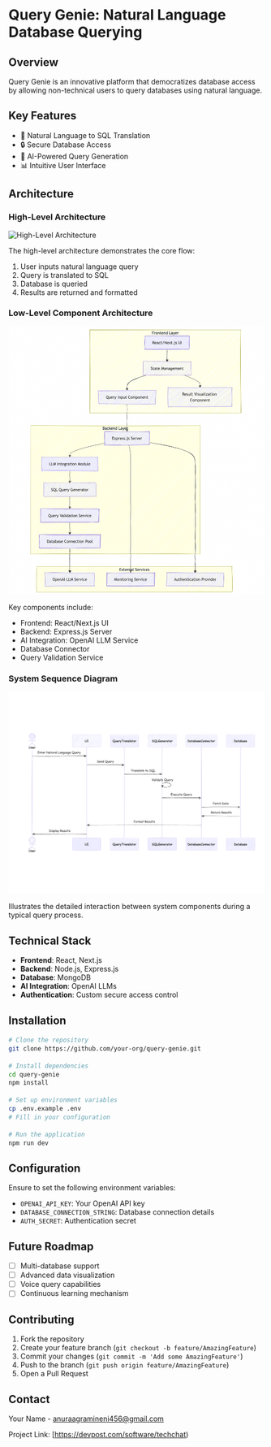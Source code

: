 # Query Genie: Natural Language Database Querying

## Overview
Query Genie is an innovative platform that democratizes database access by allowing non-technical users to query databases using natural language.

## Key Features
- 🚀 Natural Language to SQL Translation
- 🔒 Secure Database Access
- 🤖 AI-Powered Query Generation
- 📊 Intuitive User Interface

## Architecture

### High-Level Architecture
![High-Level Architecture](path/to/high-level-arch.png)

The high-level architecture demonstrates the core flow:
1. User inputs natural language query
2. Query is translated to SQL
3. Database is queried
4. Results are returned and formatted

### Low-Level Component Architecture
![Low-Level Architecture](LLD.png)

Key components include:
- Frontend: React/Next.js UI
- Backend: Express.js Server
- AI Integration: OpenAI LLM Service
- Database Connector
- Query Validation Service

### System Sequence Diagram
![Low-Level Architecture](SequenceDiagram.png)


Illustrates the detailed interaction between system components during a typical query process.

## Technical Stack
- **Frontend**: React, Next.js
- **Backend**: Node.js, Express.js
- **Database**: MongoDB
- **AI Integration**: OpenAI LLMs
- **Authentication**: Custom secure access control

## Installation

```bash
# Clone the repository
git clone https://github.com/your-org/query-genie.git

# Install dependencies
cd query-genie
npm install

# Set up environment variables
cp .env.example .env
# Fill in your configuration

# Run the application
npm run dev
```

## Configuration
Ensure to set the following environment variables:
- `OPENAI_API_KEY`: Your OpenAI API key
- `DATABASE_CONNECTION_STRING`: Database connection details
- `AUTH_SECRET`: Authentication secret

## Future Roadmap
- [ ] Multi-database support
- [ ] Advanced data visualization
- [ ] Voice query capabilities
- [ ] Continuous learning mechanism

## Contributing
1. Fork the repository
2. Create your feature branch (`git checkout -b feature/AmazingFeature`)
3. Commit your changes (`git commit -m 'Add some AmazingFeature'`)
4. Push to the branch (`git push origin feature/AmazingFeature`)
5. Open a Pull Request


## Contact
Your Name - anuraagramineni456@gmail.com

Project Link: [https://devpost.com/software/techchat)
